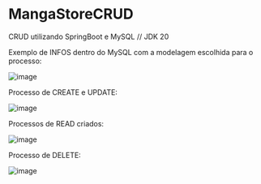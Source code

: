 # MangaStoreCRUD
CRUD utilizando SpringBoot e MySQL // JDK 20

Exemplo de INFOS dentro do MySQL com a modelagem escolhida para o processo:

![image](https://github.com/MateusGomesDeOliveira/MangaStoreCRUD/assets/132503705/71e72102-c52d-4035-acda-6075182ba7d5)

Processo de CREATE e UPDATE:

![image](https://github.com/MateusGomesDeOliveira/MangaStoreCRUD/assets/132503705/b05cfa4f-cdcb-4060-998d-68e9229f2c5e)

Processos de READ criados:

![image](https://github.com/MateusGomesDeOliveira/MangaStoreCRUD/assets/132503705/d24594b8-ad46-45ed-a03b-308a238196a5)

Processo de DELETE:

![image](https://github.com/MateusGomesDeOliveira/MangaStoreCRUD/assets/132503705/e86fd3b4-fe0c-4065-bc87-bd3768879b69)
